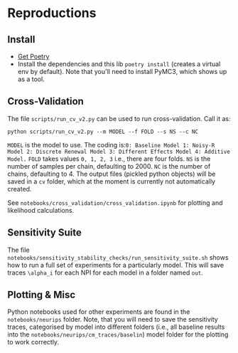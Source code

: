 # Reproductions

## Install
* [Get Poetry](https://python-poetry.org/docs/#installation)
* Install the dependencies and this lib `poetry install` (creates a virtual env by default). Note that you'll need to install PyMC3, which shows up as a tool. 

## Cross-Validation
The file `scripts/run_cv_v2.py` can be used to run cross-validation. Call it as:

``
python scripts/run_cv_v2.py --m MODEL --f FOLD --s NS --c NC
``

`MODEL` is the model to use. The coding is:``
0: Baseline Model
1: Noisy-R Model
2: Discrete Renewal Model
3: Different Effects Model
4: Additive Model. `` `FOLD` takes values `0, 1, 2, 3` i.e., there are four folds. `NS` is the number of samples per chain, defaulting to 2000. `NC` is the number of chains, defaulting to 4.
The output files (pickled python objects) will be saved in a `cv` folder, which at the moment is currently not automatically created.  

See `notebooks/cross_validation/cross_validation.ipynb` for plotting and likelihood calculations. 


## Sensitivity Suite
The file `notebooks/sensitivity_stability_checks/run_sensitivity_suite.sh` shows how to run a full set of experiments for a particularly model. This will save traces `\alpha_i` for each NPI for each model in a folder named `out`.  


## Plotting & Misc
Python notebooks used for other experiments are found in the `notebooks/neurips` folder. Note, that you will need to save the sensitivity traces, categorised by model into different folders (i.e., all baseline results into the `notebooks/neurips/cm_traces/baselin`) model folder for the plotting to work correctly. 